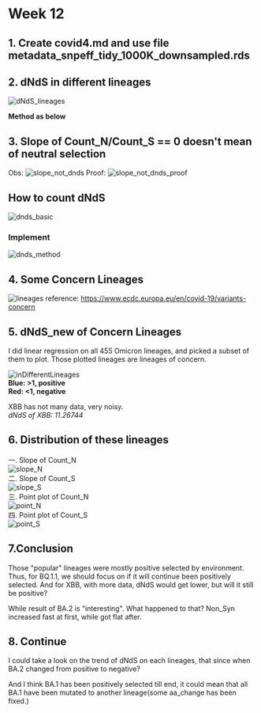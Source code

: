 # Week 12   
## 1. Create covid4.md and use file metadata_snpeff_tidy_1000K_downsampled.rds

## 2. dNdS in different lineages
![dNdS_lineages](https://github.com/KirakiraZLY/Variants-and-mutation-rate-in-SARS-Cov2/blob/main/Img/Week%2012/dNdS_lineages.png?raw=true) 

**Method as below**

## 3. Slope of Count_N/Count_S == 0 doesn't mean of neutral selection

Obs:
![slope_not_dnds](https://github.com/KirakiraZLY/Variants-and-mutation-rate-in-SARS-Cov2/blob/main/Img/Week%2012/slope_not_dnds.jpg?raw=true)
Proof:
![slope_not_dnds_proof](https://github.com/KirakiraZLY/Variants-and-mutation-rate-in-SARS-Cov2/blob/main/Img/Week%2012/slope_not_dnds_proof.jpg?raw=true)

## How to count dNdS
![dnds_basic](https://github.com/KirakiraZLY/Variants-and-mutation-rate-in-SARS-Cov2/blob/main/Img/Week%2012/dNdS_basic.jpg?raw=true)
### Implement
![dnds_method](https://github.com/KirakiraZLY/Variants-and-mutation-rate-in-SARS-Cov2/blob/main/Img/Week%2012/dNdS_method.jpg?raw=true)

## 4. Some Concern Lineages
![lineages](https://github.com/KirakiraZLY/Variants-and-mutation-rate-in-SARS-Cov2/blob/main/Img/Week%2012/ConcernLineages.jpg?raw=true)
reference: https://www.ecdc.europa.eu/en/covid-19/variants-concern

## 5. dNdS_new of Concern Lineages
I did linear regression on all 455 Omicron lineages, and picked a subset of them to plot. Those plotted lineages are lineages of concern.

![inDifferentLineages](https://github.com/KirakiraZLY/Variants-and-mutation-rate-in-SARS-Cov2/blob/main/Img/Week%2012/dNdS_in_different_concern_lineages.png?raw=true)   
**Blue: >1, positive   
Red: <1, negative**

XBB has not many data, very noisy.   
_dNdS of XBB: 11.26744_

## 6. Distribution of these lineages
一. Slope of Count_N   
![slope_N](https://github.com/KirakiraZLY/Variants-and-mutation-rate-in-SARS-Cov2/blob/main/Img/Week%2012/Slope_CN.png?raw=true)   
二. Slope of Count_S   
![slope_S](https://github.com/KirakiraZLY/Variants-and-mutation-rate-in-SARS-Cov2/blob/main/Img/Week%2012/Slope_CS.png?raw=true)   
三. Point plot of Count_N   
![point_N](https://github.com/KirakiraZLY/Variants-and-mutation-rate-in-SARS-Cov2/blob/main/Img/Week%2012/Count_N.png?raw=true)   
四. Point plot of Count_S   
![point_S](https://github.com/KirakiraZLY/Variants-and-mutation-rate-in-SARS-Cov2/blob/main/Img/Week%2012/Count_S.png?raw=true)

## 7.Conclusion   
Those "popular" lineages were mostly positive selected by environment. Thus, for BQ.1.1, we should focus on if it will continue been positively selected. And for XBB, with more data, dNdS would get lower, but will it still be positive?   

While result of BA.2 is "interesting". What happened to that? Non_Syn increased fast at first, while got flat after.

## 8. Continue   
I could take a look on the trend of dNdS on each lineages, that since when BA.2 changed from positive to negative?   

And I think BA.1 has been positively selected till end, it could mean that all BA.1 have been mutated to another lineage(some aa_change has been fixed.)